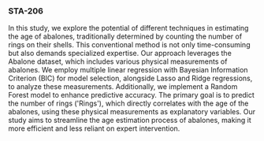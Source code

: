 ### STA-206
In this study, we explore the potential of different techniques in estimating the age of abalones, traditionally determined by counting the number of rings on their shells. This conventional method is not only time-consuming but also demands specialized expertise. Our approach leverages the Abalone dataset, which includes various physical measurements of abalones. We employ multiple linear regression with Bayesian Information Criterion (BIC) for model selection, alongside Lasso and Ridge regressions, to analyze these measurements. Additionally, we implement a Random Forest model to enhance predictive accuracy. The primary goal is to predict the number of rings ('Rings'), which directly correlates with the age of the abalones, using these physical measurements as explanatory variables. Our study aims to streamline the age estimation process of abalones, making it more efficient and less reliant on expert intervention. 
